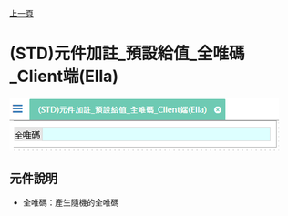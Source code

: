 [上一頁]({back})
# (STD)元件加註_預設給值_全唯碼_Client端(Ella)
![](attachment/FX999500001849.png)
## 元件說明
* 全唯碼：產生隨機的全唯碼